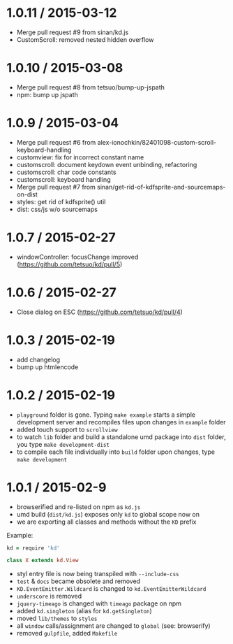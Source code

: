 
1.0.11 / 2015-03-12
==================

 * Merge pull request #9 from sinan/kd.js
 * CustomScroll: removed nested hidden overflow

1.0.10 / 2015-03-08
==================

 * Merge pull request #8 from tetsuo/bump-up-jspath
 * npm: bump up jspath

1.0.9 / 2015-03-04
==================

 * Merge pull request #6 from alex-ionochkin/82401098-custom-scroll-keyboard-handling
 * customview: fix for incorrect constant name
 * customscroll: document keydown event unbinding, refactoring
 * customscroll: char code constants
 * customscroll: keyboard handling
 * Merge pull request #7 from sinan/get-rid-of-kdfsprite-and-sourcemaps-on-dist
 * styles: get rid of kdfsprite() util
 * dist: css/js w/o sourcemaps

1.0.7 / 2015-02-27
==================

 * windowController: focusChange improved (https://github.com/tetsuo/kd/pull/5)

1.0.6 / 2015-02-27
==================

 * Close dialog on ESC (https://github.com/tetsuo/kd/pull/4)

1.0.3 / 2015-02-19
==================

 * add changelog
 * bump up htmlencode

1.0.2 / 2015-02-19
==================

* `playground` folder is gone. Typing `make example` starts a simple development server and recompiles files upon changes in `example` folder
* added touch support to `scrollview`
* to watch `lib` folder and build a standalone umd package into `dist` folder, you type `make development-dist`
* to compile each file individually into `build` folder upon changes, type `make development`

1.0.1 / 2015-02-9
==================

* browserified and re-listed on npm as `kd.js`
* umd build (`dist/kd.js`) exposes only `kd` to global scope now on
* we are exporting all classes and methods without the `KD` prefix

Example:

```coffeescript
kd = require 'kd'

class X extends kd.View
```

* styl entry file is now being transpiled with `--include-css`
* `test` & `docs` became obsolete and removed
* `KD.EventEmitter.Wildcard` is changed to `kd.EventEmitterWildcard`
* `underscore` is removed
* `jquery-timeago` is changed with `timeago` package on npm
* added `kd.singleton` (alias for `kd.getSingleton`)
* moved `lib/themes` to `styles`
* all `window` calls/assignment are changed to `global` (see: browserify)
* removed `gulpfile`, added `Makefile`
